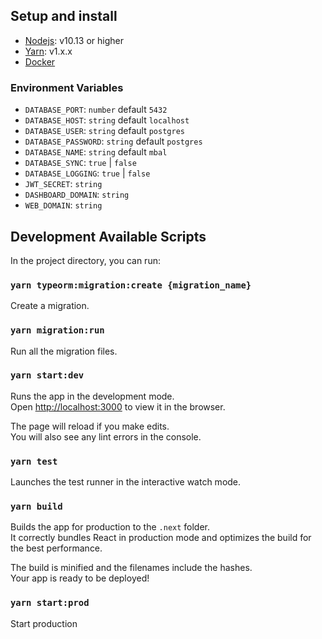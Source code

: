 ## Setup and install

- [Nodejs](https://nodejs.org/en/): v10.13 or higher
- [Yarn](https://classic.yarnpkg.com/lang/en/): v1.x.x
- [Docker](https://www.docker.com/)

### Environment Variables

- `DATABASE_PORT`: `number` default `5432`
- `DATABASE_HOST`: `string` default `localhost`
- `DATABASE_USER`: `string` default `postgres`
- `DATABASE_PASSWORD`: `string` default `postgres`
- `DATABASE_NAME`: `string` default `mbal`
- `DATABASE_SYNC`: `true` | `false`
- `DATABASE_LOGGING`: `true` | `false`
- `JWT_SECRET`: `string`
- `DASHBOARD_DOMAIN`: `string`
- `WEB_DOMAIN`: `string`

## Development Available Scripts

In the project directory, you can run:

### `yarn typeorm:migration:create {migration_name}`

Create a migration.<br>

### `yarn migration:run`

Run all the migration files.<br>

### `yarn start:dev`

Runs the app in the development mode.<br>
Open [http://localhost:3000](http://localhost:3000) to view it in the browser.

The page will reload if you make edits.<br>
You will also see any lint errors in the console.

### `yarn test`

Launches the test runner in the interactive watch mode.<br>

### `yarn build`

Builds the app for production to the `.next` folder.<br>
It correctly bundles React in production mode and optimizes the build for the best performance.

The build is minified and the filenames include the hashes.<br>
Your app is ready to be deployed!

### `yarn start:prod`

Start production
